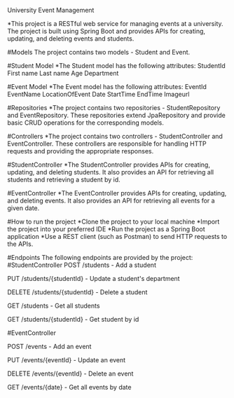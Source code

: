 University Event Management


*This project is a RESTful web service for managing events at a university. The project is built using Spring Boot and provides APIs for creating, updating, and deleting events and students.

#Models
The project contains two models - Student and Event.

#Student Model
*The Student model has the following attributes:
StudentId
First name
Last name
Age
Department

#Event Model
*The Event model has the following attributes:
EventId
EventName
LocationOfEvent
Date
StartTime
EndTime
Imageurl

#Repositories
*The project contains two repositories - StudentRepository and EventRepository. These repositories extend JpaRepository and provide basic CRUD operations for the corresponding models.

#Controllers
*The project contains two controllers - StudentController and EventController. These controllers are responsible for handling HTTP requests and providing the appropriate responses.

#StudentController
*The StudentController provides APIs for creating, updating, and deleting students. It also provides an API for retrieving all students and retrieving a student by id.

#EventController
*The EventController provides APIs for creating, updating, and deleting events. It also provides an API for retrieving all events for a given date.

#How to run the project
*Clone the project to your local machine
*Import the project into your preferred IDE
*Run the project as a Spring Boot application
*Use a REST client (such as Postman) to send HTTP requests to the APIs.

#Endpoints
The following endpoints are provided by the project:
#StudentController
POST /students - Add a student

PUT /students/{studentId} - Update a student's department

DELETE /students/{studentId} - Delete a student

GET /students - Get all students

GET /students/{studentId} - Get student by id

#EventController

POST /events - Add an event

PUT /events/{eventId} - Update an event

DELETE /events/{eventId} - Delete an event

GET /events/{date} - Get all events by date
